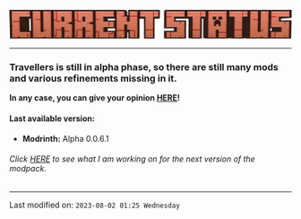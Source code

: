 ![](https://raw.githubusercontent.com/TravellersMC/Travellers/main/Banner/Status_Banner.png)
***
### Travellers is still in alpha phase, so there are still many mods and various refinements missing in it.

**In any case, you can give your opinion [**HERE**](https://github.com/TravellersMC/Travellers/issues)!**
#### Last available version:
- **Modrinth:** Alpha 0.0.6.1
###### Click [HERE](https://github.com/TravellersMC/Travellers/projects) to see what I am working on for the next version of the modpack.
------------
Last modified on: `2023-08-02 01:25 Wednesday`
